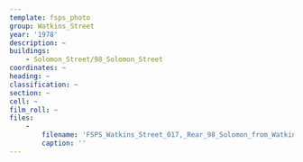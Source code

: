 ```yaml
---
template: fsps_photo
group: Watkins_Street
year: '1978'
description: ~
buildings:
    - Solomon_Street/98_Solomon_Street
coordinates: ~
heading: ~
classification: ~
section: ~
cell: ~
film_roll: ~
files:
    -
        filename: 'FSPS_Watkins_Street_017,_Rear_98_Solomon_from_Watkins,_10-4-B,_1978.png'
        caption: ''
---
```

